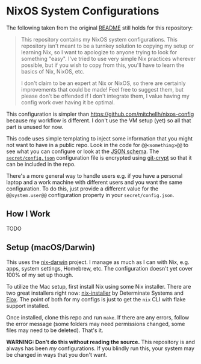 # NixOS System Configurations

The following taken from the original [README](https://github.com/mitchellh/nixos-config/blob/main/README.md)
still holds for this repository:

> This repository contains my NixOS system configurations. This repository
isn't meant to be a turnkey solution to copying my setup or learning Nix,
so I want to apologize to anyone trying to look for something "easy". I've
tried to use very simple Nix practices wherever possible, but if you wish
to copy from this, you'll have to learn the basics of Nix, NixOS, etc.
>
> I don't claim to be an expert at Nix or NixOS, so there are certainly
improvements that could be made! Feel free to suggest them, but please don't
be offended if I don't integrate them, I value having my config work over
having it be optimal.

This configuration is simpler than https://github.com/mitchellh/nixos-config
because my workflow is different. I don't use the VM setup (yet) so all that
part is unused for now.

This code uses simple templating to inject some information that you might not
want to have in a public repo. Look in the code for `@@<something>@@` to see
what you can configure or look at the [JSON schema](config.schema.json).
The [`secret/config.json`](secret/config.json) configuration file is encrypted
using [git-crypt](https://github.com/AGWA/git-crypt) so that it can be included
in the repo.

There's a more general way to handle users e.g. if you have a personal laptop
and a work machine with different users and you want the same configuration.
To do this, just provide a different value for the `@@system.user@@` configuration
property in your `secret/config.json`.

## How I Work

TODO

## Setup (macOS/Darwin)

This uses the [nix-darwin](https://github.com/LnL7/nix-darwin) project.
I manage as much as I can with Nix, e.g. apps, system settings,
Homebrew, etc. The configuration doesn't yet cover 100% of my set up though.

To utilize the Mac setup, first install Nix using some Nix installer.
There are two great installers right now:
[nix-installer](https://github.com/DeterminateSystems/nix-installer)
by Determinate Systems and [Flox](https://floxdev.com/). The point of both
for my configs is just to get the `nix` CLI with flake support installed.

Once installed, clone this repo and run `make`. If there are any errors,
follow the error message (some folders may need permissions changed,
some files may need to be deleted). That's it.

**WARNING: Don't do this without reading the source.** This repository
is and always has been _my_ configurations. If you blindly run this,
your system may be changed in ways that you don't want.
